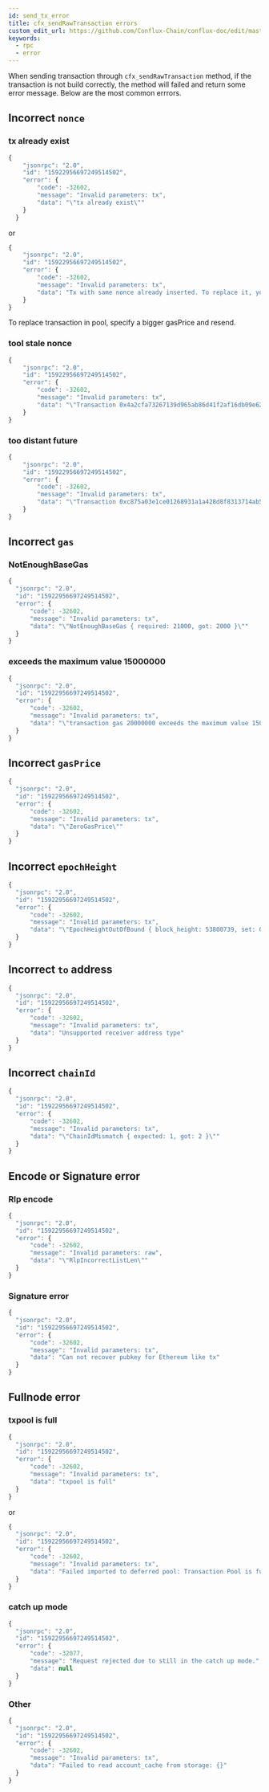 ```yaml
---
id: send_tx_error
title: cfx_sendRawTransaction errors
custom_edit_url: https://github.com/Conflux-Chain/conflux-doc/edit/master/docs/RPCs/send-tx-error.md
keywords:
  - rpc
  - error
---
```


When sending transaction through `cfx_sendRawTransaction` method, if the transaction is not build correctly, the method will failed and return some error message.
Below are the most common errrors.

## Incorrect `nonce`

### tx already exist

```js
{
    "jsonrpc": "2.0",
    "id": "15922956697249514502",
    "error": {
        "code": -32602,
        "message": "Invalid parameters: tx",
        "data": "\"tx already exist\""
    }
  }
```

or

```js
{
    "jsonrpc": "2.0",
    "id": "15922956697249514502",
    "error": {
        "code": -32602,
        "message": "Invalid parameters: tx",
        "data": "Tx with same nonce already inserted. To replace it, you need to specify a gas price > {}"
    }
}
```

To replace transaction in pool, specify a bigger gasPrice and resend.

### tool stale nonce

```js
{
    "jsonrpc": "2.0",
    "id": "15922956697249514502",
    "error": {
        "code": -32602,
        "message": "Invalid parameters: tx",
        "data": "\"Transaction 0x4a2cfa73267139d965ab86d41f2af16db09e62ff92a5abffd7f8e743f36f327c is discarded due to a too stale nonce\""
    }
}
```

### too distant future

```js
{
    "jsonrpc": "2.0",
    "id": "15922956697249514502",
    "error": {
        "code": -32602,
        "message": "Invalid parameters: tx",
        "data": "\"Transaction 0xc875a03e1ce01268931a1a428d8f8313714ab5eb9c2b626bd327af7e5c3e8c03 is discarded due to in too distant future\""
    }
}
```

## Incorrect `gas`

### NotEnoughBaseGas

```js
{
  "jsonrpc": "2.0",
  "id": "15922956697249514502",
  "error": {
      "code": -32602,
      "message": "Invalid parameters: tx",
      "data": "\"NotEnoughBaseGas { required: 21000, got: 2000 }\""
  }
}
```

### exceeds the maximum value 15000000

```js
{
  "jsonrpc": "2.0",
  "id": "15922956697249514502",
  "error": {
      "code": -32602,
      "message": "Invalid parameters: tx",
      "data": "\"transaction gas 20000000 exceeds the maximum value 15000000, the half of pivot block gas limit\""
  }
}
```

## Incorrect `gasPrice`

```js
{
  "jsonrpc": "2.0",
  "id": "15922956697249514502",
  "error": {
      "code": -32602,
      "message": "Invalid parameters: tx",
      "data": "\"ZeroGasPrice\""
  }
}
```

## Incorrect `epochHeight`

```js
{
  "jsonrpc": "2.0",
  "id": "15922956697249514502",
  "error": {
      "code": -32602,
      "message": "Invalid parameters: tx",
      "data": "\"EpochHeightOutOfBound { block_height: 53800739, set: 0, transaction_epoch_bound: 100000 }\""
  }
}
```

## Incorrect `to` address

```js
{
  "jsonrpc": "2.0",
  "id": "15922956697249514502",
  "error": {
      "code": -32602,
      "message": "Invalid parameters: tx",
      "data": "Unsupported receiver address type"
  }
}
```

## Incorrect `chainId`

```js
{
  "jsonrpc": "2.0",
  "id": "15922956697249514502",
  "error": {
      "code": -32602,
      "message": "Invalid parameters: tx",
      "data": "\"ChainIdMismatch { expected: 1, got: 2 }\""
  }
}
```

## Encode or Signature error

### Rlp encode

```js
{
  "jsonrpc": "2.0",
  "id": "15922956697249514502",
  "error": {
      "code": -32602,
      "message": "Invalid parameters: raw",
      "data": "\"RlpIncorrectListLen\""
  }
}
```

### Signature error

```js
{
  "jsonrpc": "2.0",
  "id": "15922956697249514502",
  "error": {
      "code": -32602,
      "message": "Invalid parameters: tx",
      "data": "Can not recover pubkey for Ethereum like tx"
  }
}
```

## Fullnode error

### txpool is full

```js
{
  "jsonrpc": "2.0",
  "id": "15922956697249514502",
  "error": {
      "code": -32602,
      "message": "Invalid parameters: tx",
      "data": "txpool is full"
  }
}
```

or

```js
{
  "jsonrpc": "2.0",
  "id": "15922956697249514502",
  "error": {
      "code": -32602,
      "message": "Invalid parameters: tx",
      "data": "Failed imported to deferred pool: Transaction Pool is full"
  }
}
```

### catch up mode

```js
{
  "jsonrpc": "2.0",
  "id": "15922956697249514502",
  "error": {
      "code": -32077,
      "message": "Request rejected due to still in the catch up mode.",
      "data": null
  }
}
```

### Other

```js
{
  "jsonrpc": "2.0",
  "id": "15922956697249514502",
  "error": {
      "code": -32602,
      "message": "Invalid parameters: tx",
      "data": "Failed to read account_cache from storage: {}"
  }
}
```
